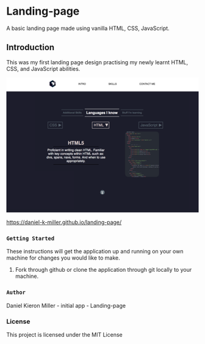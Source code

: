# Landing-page

A basic landing page made using vanilla HTML, CSS, JavaScript.

## Introduction
This was my first landing page design practising my newly learnt HTML, CSS, and JavaScript abilities.

![alt text](https://github.com/Daniel-K-Miller/landing-page/blob/master/preview.png)

https://daniel-k-miller.github.io/landing-page/

### `Getting Started`

These instructions will get the application up and running on your own machine for changes you would like to make.

1. Fork through github or clone the application through git locally to your machine.

### `Author`

Daniel Kieron Miller - initial app - Landing-page

### License

This project is licensed under the MIT License
